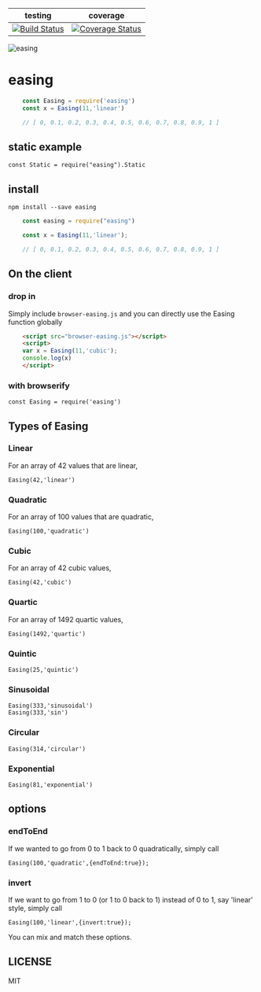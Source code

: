 | testing | coverage |
| ------- | ---------|
| [![Build Status](https://travis-ci.org/rook2pawn/node-easing.svg?branch=master)](https://travis-ci.org/rook2pawn/node-easing) | [![Coverage Status](https://coveralls.io/repos/github/rook2pawn/node-easing/badge.svg?branch=master)](https://coveralls.io/github/rook2pawn/node-easing?branch=master) |

![easing](https://github.com/rook2pawn/node-easing/raw/master/graph.png)

# easing

```js
    const Easing = require('easing')
    const x = Easing(11,'linear')

    // [ 0, 0.1, 0.2, 0.3, 0.4, 0.5, 0.6, 0.7, 0.8, 0.9, 1 ]

```


## static example

    const Static = require("easing").Static



## install

    npm install --save easing

```js
    const easing = require("easing")
```



```js
    const x = Easing(11,'linear');

    // [ 0, 0.1, 0.2, 0.3, 0.4, 0.5, 0.6, 0.7, 0.8, 0.9, 1 ]

```

## On the client

### drop in

Simply include `browser-easing.js` and you can directly use the Easing function globally

```html
    <script src="browser-easing.js"></script>
    <script>
    var x = Easing(11,'cubic');
    console.log(x)
    </script>
```

### with browserify

    const Easing = require('easing')


## Types of Easing

### Linear

For an array of 42 values that are linear,

    Easing(42,'linear')

### Quadratic

For an array of 100 values that are quadratic,

    Easing(100,'quadratic')


### Cubic

For an array of 42 cubic values,

    Easing(42,'cubic')

### Quartic

For an array of 1492 quartic values,

    Easing(1492,'quartic')

### Quintic

    Easing(25,'quintic')


### Sinusoidal

    Easing(333,'sinusoidal')
    Easing(333,'sin')

### Circular

    Easing(314,'circular')


### Exponential

    Easing(81,'exponential')

## options

### endToEnd

If we wanted to go from 0 to 1 back to 0 quadratically, simply call

    Easing(100,'quadratic',{endToEnd:true});

### invert

If we want to go from 1 to 0 (or 1 to 0 back to 1) instead of 0 to 1, say 'linear' style, simply call

    Easing(100,'linear',{invert:true});

You can mix and match these options.


## LICENSE

MIT
